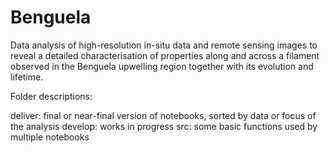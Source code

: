 # Benguela
Data analysis of high-resolution in-situ data and remote sensing images to reveal a detailed characterisation of properties along and across a filament observed in the Benguela upwelling region together with its evolution and lifetime. 

Folder descriptions:

deliver: final or near-final version of notebooks, sorted by data or focus of the analysis
develop: works in progress
src: some basic functions used by multiple notebooks
